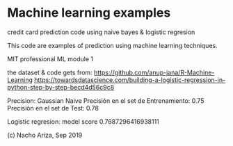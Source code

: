 # Machine learning examples
credit card prediction code using naive bayes & logistic regresion

This code are examples of prediction using machine
learning techniques.

MIT professional ML
module 1

the dataset & code gets from:
https://github.com/anup-jana/R-Machine-Learning
https://towardsdatascience.com/building-a-logistic-regression-in-python-step-by-step-becd4d56c9c8

Precision:
Gaussian Naive
Precisión en el set de Entrenamiento: 0.75
Precisión en el set de Test: 0.78

Logistic regresion:
model score 0.7687296416938111

(c) Nacho Ariza, Sep 2019